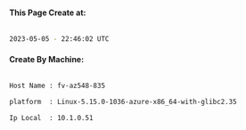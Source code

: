 
   
#### This Page Create at:

```bash

2023-05-05 - 22:46:02 UTC

```

#### Create By Machine:

```bash

Host Name : fv-az548-835

platform  : Linux-5.15.0-1036-azure-x86_64-with-glibc2.35

Ip Local  : 10.1.0.51

```

